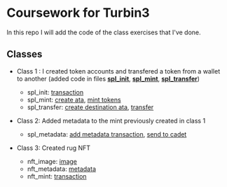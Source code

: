 # Coursework for Turbin3

In this repo I will add the code of the class exercises that I've done.

## Classes

- Class 1 : I created token accounts and transfered a token from a wallet to another (added code in files [__spl_init__](ts/cluster1/spl_init.ts), [__spl_mint__](ts/cluster1/spl_mint.ts), [__spl_transfer__](ts/cluster1/spl_transfer.ts))
  - spl_init: [transaction](https://explorer.solana.com/tx/2f4wYubSEk4SDKoLwBgMpT5V5GXFc6fsfv1gJJGK9jenBLWt13UfhJzdwVPNcsmJ8WUwVgS3HHc7rkV2U4oMqNde?cluster=devnet)
  - spl_mint: [create ata](https://explorer.solana.com/tx/3ZNPYmQUUVhrQnwuxr97i4LaSHHtBgjK7drLCYUUqYaxzGzxQSrZ5K6d1dFZcFhQcc526LoXzrtwNFeEKJ74yeyp?cluster=devnet), [mint tokens](https://explorer.solana.com/tx/5oFJFBy74481o795uLvGJ4hMWA7mEM4GrhYyuT2KVYWWrp4JQagF62qjG7xPxKySjwgkG9k3bkn23FFSAWzWX3XR?cluster=devnet)
  - spl_transfer: [create destination ata](https://explorer.solana.com/tx/Z365TaSnxSCRvowma2LZcTV3jB7hQMvvdfGrLcARSdLLZYALrqLZcFCkPVuZd4nquj1tsCxPgHue8NYRFxfDqEw?cluster=devnet), [transfer](https://explorer.solana.com/tx/5sLRakGYSsZ1FVCfdgKRGE25UR8ypEAdTvFBYsYgNNnzxqRGnTVJxnUoCH7nC8zAKm9TatkoP2wS2mY7XEQYEMjb?cluster=devnet)

- Class 2: Added metadata to the mint previously created in class 1
  - spl_metadata: [add metadata transaction](https://explorer.solana.com/tx/RwN4r8hVEVYTxkXC2drycHcxpPpaGwHJwwn5RVoRmXxqVzKEo1HDMctYBQZgpWx4jsxux2HBKMkju33QNG3CLwi?cluster=devnet), [send to cadet](https://explorer.solana.com/tx/2aYEUvNKhHwPkSxyhMrS84aaqq6fRyDXop6X6EzafTnyaW9syVUK9d2XL5Gced21jdC4jQ36uVSbL55rGMh6fX5a?cluster=devnet)

- Class 3: Created rug NFT
  - nft_image: [image](https://devnet.irys.xyz/2shZx5QZgv11bR4G4B59ZmjjS6wTXn7paPMhebQBVMFn)
  - nft_metadata: [metadata](https://devnet.irys.xyz/7etD6DpaM1FJ5uVtvoWEBj23A87xHBRLwzD7gKMi9WjT)
  - nft_mint: [transaction](https://explorer.solana.com/tx/3weWZoCU6yzBpagT4LksqVWYxM3gWKUnacMHskQJm7nDUjihbQgsyz9w4RKqhcrJiKEkH8UNrTBMitAvwHnQq5G6?cluster=devnet)
